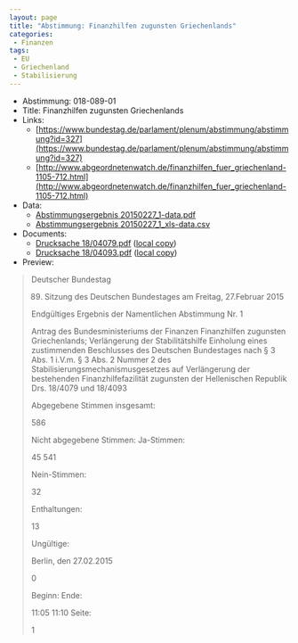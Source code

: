 ```yaml
---
layout: page
title: "Abstimmung: Finanzhilfen zugunsten Griechenlands"
categories:
 - Finanzen
tags:
 - EU
 - Griechenland
 - Stabilisierung
---
```


* Abstimmung: 018-089-01
* Title: Finanzhilfen zugunsten Griechenlands
* Links: 
    * [https://www.bundestag.de/parlament/plenum/abstimmung/abstimmung?id=327](https://www.bundestag.de/parlament/plenum/abstimmung/abstimmung?id=327)
    * [http://www.abgeordnetenwatch.de/finanzhilfen_fuer_griechenland-1105-712.html](http://www.abgeordnetenwatch.de/finanzhilfen_fuer_griechenland-1105-712.html)
* Data: 
    * [Abstimmungsergebnis 20150227_1-data.pdf](/res/abstimmungsliste/20150227_1-data.pdf)
    * [Abstimmungsergebnis 20150227_1_xls-data.csv](/res/abstimmungsliste/analyses/20150227_1_xls-data.csv)
* Documents: 
    * [Drucksache 18/04079.pdf](http://dip21.bundestag.de/dip21/btd/18/040/1804079.pdf) ([local copy](/res/abstimmungsdaten/018-089-01/1804079.pdf))
    * [Drucksache 18/04093.pdf](http://dip21.bundestag.de/dip21/btd/18/040/1804093.pdf) ([local copy](/res/abstimmungsdaten/018-089-01/1804093.pdf))
* Preview: 
> Deutscher Bundestag
> 
> 89. Sitzung des Deutschen Bundestages
> am Freitag, 27.Februar 2015
> 
> Endgültiges Ergebnis der Namentlichen Abstimmung Nr. 1
> 
> Antrag des Bundesministeriums der Finanzen
> Finanzhilfen zugunsten Griechenlands; Verlängerung der Stabilitätshilfe
> Einholung eines zustimmenden Beschlusses des Deutschen Bundestages nach § 3 Abs. 1
> i.V.m. § 3 Abs. 2 Nummer 2 des Stabilisierungsmechanismusgesetzes auf Verlängerung der
> bestehenden Finanzhilfefazilität zugunsten der Hellenischen Republik
> Drs. 18/4079 und 18/4093
> 
> Abgegebene Stimmen insgesamt:
> 
> 586
> 
> Nicht abgegebene Stimmen:
> Ja-Stimmen:
> 
> 45
> 541
> 
> Nein-Stimmen:
> 
> 32
> 
> Enthaltungen:
> 
> 13
> 
> Ungültige:
> 
> Berlin, den 27.02.2015
> 
> 0
> 
> Beginn:
> Ende:
> 
> 11:05
> 11:10
> Seite:
> 
> 1
> 
> 
